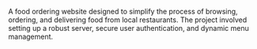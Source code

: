 A food ordering website designed to simplify the process of browsing, ordering, and delivering food from local restaurants. 
The project involved setting up a robust server, secure user authentication, and dynamic menu management.
